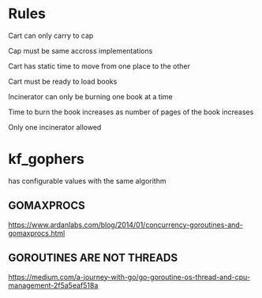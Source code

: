 # Rules

Cart can only carry to cap

Cap must be same accross implementations

Cart has static time to move from one place to the other

Cart must be ready to load books


Incinerator can only be burning one book at a time

Time to burn the book increases as number of pages of the book increases

Only one incinerator allowed

# kf_gophers

has configurable values with the same algorithm

## GOMAXPROCS

https://www.ardanlabs.com/blog/2014/01/concurrency-goroutines-and-gomaxprocs.html

## GOROUTINES ARE NOT THREADS

https://medium.com/a-journey-with-go/go-goroutine-os-thread-and-cpu-management-2f5a5eaf518a
